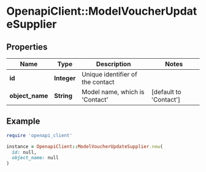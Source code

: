 # OpenapiClient::ModelVoucherUpdateSupplier

## Properties

| Name | Type | Description | Notes |
| ---- | ---- | ----------- | ----- |
| **id** | **Integer** | Unique identifier of the contact |  |
| **object_name** | **String** | Model name, which is &#39;Contact&#39; | [default to &#39;Contact&#39;] |

## Example

```ruby
require 'openapi_client'

instance = OpenapiClient::ModelVoucherUpdateSupplier.new(
  id: null,
  object_name: null
)
```

